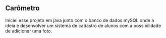 ## Carômetro
Iniciei esse projeto em java junto com o banco de dados mySQL onde a ideia é desenvolver um sistema de cadastro de alunos com a possibilidade de adicionar uma foto.
